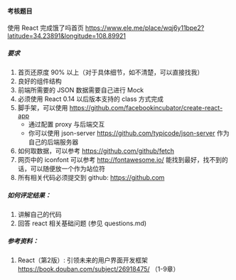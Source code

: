 #### 考核题目
使用 React 完成饿了吗首页 https://www.ele.me/place/wqj6y11bpe2?latitude=34.23891&longitude=108.89921

##### 要求

1. 首页还原度 90% 以上（对于具体细节，如不清楚，可以直接找我）
2. 良好的组件结构
3. 前端所需要的 JSON 数据需要自己进行 Mock
4. 必须使用 React 0.14 以后版本支持的 class 方式完成
5. 脚手架，可以使用 https://github.com/facebookincubator/create-react-app
    - 通过配置 proxy 与后端交互
    - 你可以使用 json-server https://github.com/typicode/json-server 作为自己的后端服务器
6. 如何取数据，可以参考 https://github.com/github/fetch
7. 网页中的 iconfont 可以参考 http://fontawesome.io/ 能找到最好，找不到的话，可以随便放一个作为站位符
8. 所有相关代码必须提交到 github: https://github.com

##### 如何评定结果：

1. 讲解自己的代码
2. 回答 react 相关基础问题 (参见 questions.md)

##### 参考资料：

1. React（第2版）: 引领未来的用户界面开发框架 https://book.douban.com/subject/26918475/ （1-9章）
